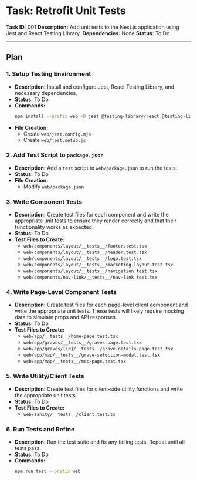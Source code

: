# Task: Retrofit Unit Tests

**Task ID:** 001
**Description:** Add unit tests to the Next.js application using Jest and React Testing Library.
**Dependencies:** None
**Status:** To Do

---

## Plan

### 1. Setup Testing Environment

*   **Description:** Install and configure Jest, React Testing Library, and necessary dependencies.
*   **Status:** To Do
*   **Commands:**
    ```bash
    npm install --prefix web -D jest @testing-library/react @testing-library/jest-dom jest-environment-jsdom @types/jest
    ```
*   **File Creation:**
    *   Create `web/jest.config.mjs`
    *   Create `web/jest.setup.js`

### 2. Add Test Script to `package.json`

*   **Description:** Add a `test` script to `web/package.json` to run the tests.
*   **Status:** To Do
*   **File Creation:**
    *   Modify `web/package.json`

### 3. Write Component Tests

*   **Description:** Create test files for each component and write the appropriate unit tests to ensure they render correctly and that their functionality works as expected.
*   **Status:** To Do
*   **Test Files to Create:**
    *   `web/components/layout/__tests__/footer.test.tsx`
    *   `web/components/layout/__tests__/header.test.tsx`
    *   `web/components/layout/__tests__/logo.test.tsx`
    *   `web/components/layout/__tests__/marketing-layout.test.tsx`
    *   `web/components/layout/__tests__/navigation.test.tsx`
    *   `web/components/nav-link/__tests__/nav-link.test.tsx`

### 4. Write Page-Level Component Tests

*   **Description:** Create test files for each page-level client component and write the appropriate unit tests. These tests will likely require mocking data to simulate props and API responses.
*   **Status:** To Do
*   **Test Files to Create:**
    *   `web/app/__tests__/home-page.test.tsx`
    *   `web/app/graves/__tests__/graves-page.test.tsx`
    *   `web/app/graves/[id]/__tests__/grave-details-page.test.tsx`
    *   `web/app/map/__tests__/grave-selection-modal.test.tsx`
    *   `web/app/map/__tests__/map-page.test.tsx`

### 5. Write Utility/Client Tests

*   **Description:** Create test files for client-side utility functions and write the appropriate unit tests.
*   **Status:** To Do
*   **Test Files to Create:**
    *   `web/sanity/__tests__/client.test.ts`

### 6. Run Tests and Refine

*   **Description:** Run the test suite and fix any failing tests. Repeat until all tests pass.
*   **Status:** To Do
*   **Commands:**
    ```bash
    npm run test --prefix web
    ```
